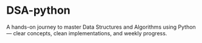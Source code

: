 # DSA-python
 A hands-on journey to master Data Structures and Algorithms using Python — clear concepts, clean implementations, and weekly progress.
